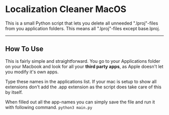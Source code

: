 # Localization Cleaner MacOS

This is a small Python script that lets you delete all unneeded ".lproj"-files from you application folders. This means all ".lproj"-files except base.lproj.

---

## How To Use

This is fairly simple and straightforward. You go to your Applications folder on your Macbook and look for all your **third party apps**, as Apple doesn't let you modify it's own apps.

Type these names in the applications list. If your mac is setup to show all extensions don't add the .app extension as the script does take care of this by itself.

When filled out all the app-names you can simply save the file and run it with following command.
`python3 main.py`
